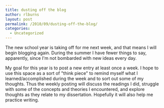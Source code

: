 ```yaml
---
title: dusting off the blog
author: rlburns
layout: post
permalink: /2010/09/dusting-off-the-blog/
categories:
  - Uncategorized
---
```


The new school year is taking off for me next week, and that means I will begin blogging again. During the summer I have fewer things to say, apparently, since I'm not bombarded with new ideas every day.

My goal for this year is to post a new entry at least once a week. I hope to use this space as a sort of "think piece" to remind myself what I learned/accomplished during the week and to sort out some of my thoughts. Thus the weekly posting will discuss the readings I did, struggle with some of the concepts and theories I encountered, and explore thoughts as they relate to my dissertation. Hopefully it will also help me practice writing.